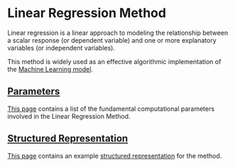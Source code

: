 # Linear Regression Method

Linear regression is a linear approach to modeling the relationship between a scalar response (or dependent variable) and one or more explanatory variables (or independent variables).
 
This method is widely used as an effective algorithmic implementation of the [Machine Learning model](../../models-directory/machine-learning/overview.md).  

## [Parameters](parameters.md)

[This page](parameters.md) contains a list of the fundamental computational parameters involved in the Linear Regression Method.

## [Structured Representation](data.md)

[This page](data.md) contains an example [structured representation](../../data-structured/overview.md) for the method.
